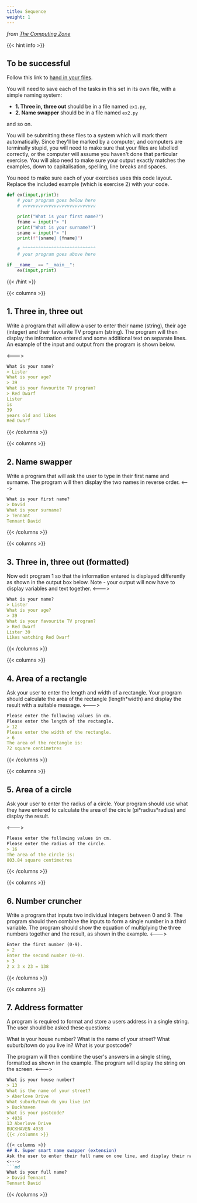 ```yaml
---
title: Sequence
weight: 1
---
```

*from [The Computing Zone](https://thecomputing.zone/Python/15-Challenges/)*

{{< hint info >}}
## To be successful
Follow this link to [hand in your files](http://10.124.229.70:8080/).

You will need to save each of the tasks in this set in its own file, with a simple naming system:
- **1. Three in, three out** should be in a file named `ex1.py`,
- **2. Name swapper** should be in a file named `ex2.py`

and so on.

You will be submitting these files to a system which will mark them automatically.
Since they'll be marked by a computer, and computers are terminally stupid, you
will need to make sure that your files are labelled correctly, or the computer
will assume you haven't done that particular exercise. You will also need to
make sure your output exactly matches the examples, down to capitalisation,
spelling, line breaks and spaces.

You need to make sure each of your exercises uses this code layout. Replace
the included example (which is exercise 2) with your code.

```python
def ex(input,print):
    # your program goes below here
    # vvvvvvvvvvvvvvvvvvvvvvvvvvvv

    print("What is your first name?")
    fname = input("> ")
    print("What is your surname?")
    sname = input("> ")
    print(f"{sname} {fname}")

    # ^^^^^^^^^^^^^^^^^^^^^^^^^^^^
    # your program goes above here

if __name__ == "__main__":
    ex(input,print)
```
{{< /hint >}}

{{< columns >}}
## 1. Three in, three out
Write a program that will allow a user to enter their name (string), their age (integer) and their favourite TV program (string). The program will then display the information entered and some additional text on separate lines. An example of the input and output from the program is shown below.

<--->

```md
What is your name?
> Lister
What is your age?
> 39
What is your favourite TV program?
> Red Dwarf
Lister
is
39
years old and likes
Red Dwarf
```
{{< /columns >}}

{{< columns >}}
## 2. Name swapper
Write a program that will ask the user to type in their first name and surname. The program will then display the two names in reverse order.
<--->
```md
What is your first name?
> David
What is your surname?
> Tennant
Tennant David
```
{{< /columns >}}

{{< columns >}}
## 3. Three in, three out (formatted)
Now edit program 1 so that the information entered is displayed differently as shown in the output box below. Note - your output will now have to display variables and text together.
<--->
```md
What is your name?
> Lister
What is your age?
> 39
What is your favourite TV program?
> Red Dwarf
Lister 39
Likes watching Red Dwarf
```
{{< /columns >}}

{{< columns >}}
## 4. Area of a rectangle
Ask your user to enter the length and width of a rectangle. Your program should calculate the area of the rectangle (length*width) and display the result with a suitable message.
<--->
```md
Please enter the following values in cm.
Please enter the length of the rectangle.
> 12
Please enter the width of the rectangle.
> 6
The area of the rectangle is:
72 square centimetres
```
{{< /columns >}}

{{< columns >}}
## 5. Area of a circle
Ask your user to enter the radius of a circle. Your program should use what they have entered to
calculate the area of the circle (pi\*radius\*radius) and display the result.

<--->
```md
Please enter the following values in cm.
Please enter the radius of the circle.
> 16
The area of the circle is:
803.84 square centimetres
```
{{< /columns >}}

{{< columns >}}
## 6. Number cruncher
Write a program that inputs two individual integers between 0 and 9. The program should then
combine the inputs to form a single number in a third variable. The program should show the equation of multiplying the three numbers together and the result, as shown in the example.
<--->
```md
Enter the first number (0-9).
> 2
Enter the second number (0-9).
> 3
2 x 3 x 23 = 138
```
{{< /columns >}}

{{< columns >}}
## 7. Address formatter
A program is required to format and store a users address in a single string. The user should be asked these questions:

What is your house number?
What is the name of your street?
What suburb/town do you live in?
What is your postcode?

The program will then combine the user's answers in a single string, formatted as shown in the example. The program will display the string on the screen.
<--->
```md
What is your house number?
> 13
What is the name of your street?
> Aberlove Drive
What suburb/town do you live in?
> Buckhaven
What is your postcode?
> 4039
13 Aberlove Drive
BUCKHAVEN 4039
{{< /columns >}}

{{< columns >}}
## 8. Super smart name swapper (extension)
Ask the user to enter their full name on one line, and display their name in reverse order.
<--->
```md
What is your full name?
> David Tennant
Tennant David
```
{{< /columns >}}
